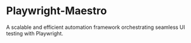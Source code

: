 # Playwright-Maestro
A scalable and efficient automation framework orchestrating seamless UI testing with Playwright.
